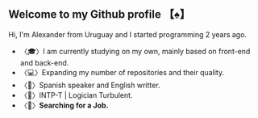 ## Welcome to my Github profile 【♠️】

Hi, I'm Alexander from Uruguay and I started programming 2 years ago.

- 〈🎓〉I am currently studying on my own, mainly based on front-end and back-end.
- 〈💻〉Expanding my number of repositories and their quality.
- 〈📁〉Spanish speaker and English writter.
- 〈🧠〉INTP-T | Logician Turbulent.
- 〈💼〉**Searching for a Job.**
